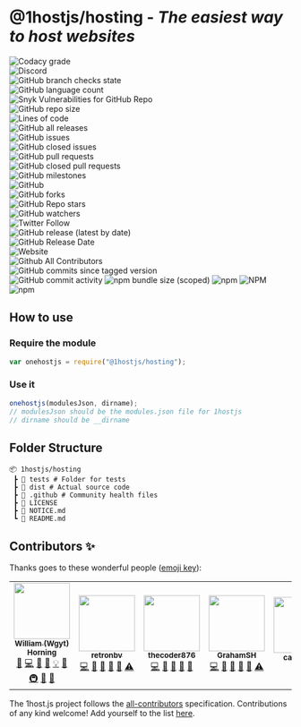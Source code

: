 # @1hostjs/hosting - _The easiest way to host websites_

![Codacy grade](https://img.shields.io/codacy/grade/aa8004662996446e9dd30ff0d1c71c5b?logo=codacy&logoColor=white&style=flat-square&color=F63202)  
![Discord](https://img.shields.io/discord/815203873324662865?color=F63202&logo=discord&logoColor=white&style=flat-square)  
![GitHub branch checks state](https://img.shields.io/github/checks-status/1hostjs/hosting/main?logo=github&logoColor=white&style=flat-square&color=F63202)  
![GitHub language count](https://img.shields.io/github/languages/count/1hostjs/hosting?logo=github&logoColor=white&style=flat-square&color=red)  
![Snyk Vulnerabilities for GitHub Repo](https://img.shields.io/snyk/vulnerabilities/github/1hostjs/hosting?color=F63202&logo=github&logoColor=white&style=flat-square)  
![GitHub repo size](https://img.shields.io/github/repo-size/1hostjs/hosting?color=F63202&logo=github&logoColor=white&style=flat-square)  
![Lines of code](https://img.shields.io/tokei/lines/github/1hostjs/hosting?color=F63202&label=total%20lines%20of%20code&logo=github&logoColor=white&style=flat-square)  
![GitHub all releases](https://img.shields.io/github/downloads/1hostjs/hosting/total?color=F63202&logo=github&logoColor=white&style=flat-square)  
![GitHub issues](https://img.shields.io/github/issues/1hostjs/hosting?color=F63202&logo=github&logoColor=white&style=flat-square)  
![GitHub closed issues](https://img.shields.io/github/issues-closed/1hostjs/hosting?color=F63202&logo=github&logoColor=white&style=flat-square)  
![GitHub pull requests](https://img.shields.io/github/issues-pr/1hostjs/hosting?color=F63202&logo=github&logoColor=white&style=flat-square)  
![GitHub closed pull requests](https://img.shields.io/github/issues-pr-closed/1hostjs/hosting?color=F63202&logo=github&logoColor=white&style=flat-square)  
![GitHub milestones](https://img.shields.io/github/milestones/all/1hostjs/hosting?color=F63202&logo=github&logoColor=white&style=flat-square)  
![GitHub](https://img.shields.io/github/license/1hostjs/hosting?color=F63202&logo=github&logoColor=white&style=flat-square)  
![GitHub forks](https://img.shields.io/github/forks/1hostjs/hosting?color=F63202&logo=github&logoColor=white&style=flat-square)  
![GitHub Repo stars](https://img.shields.io/github/stars/1hostjs/hosting?color=F63202&logo=github&logoColor=white&style=flat-square)  
![GitHub watchers](https://img.shields.io/github/watchers/1hostjs/hosting?color=F63202&logo=github&logoColor=white&style=flat-square)  
![Twitter Follow](https://img.shields.io/twitter/follow/wgytcraft?color=F63202&logo=twitter&logoColor=white&style=flat-square)  
![GitHub release (latest by date)](https://img.shields.io/github/v/release/1hostjs/hosting?color=F63202&logo=github&logoColor=white&style=flat-square)  
![GitHub Release Date](https://img.shields.io/github/release-date/1hostjs/hosting?color=F63202&logo=github&logoColor=white&style=flat-square)  
![Website](https://img.shields.io/website?color=F63202&down_color=F63202&down_message=down&label=docs&logo=nuxt.js&logoColor=white&style=flat-square&up_color=F63202&up_message=are%20up&url=https%3A%2F%2F1host.js.org)  
![Github All Contributors](https://img.shields.io/github/all-contributors/1hostjs/hosting/main?color=F63202&logo=github&logoColor=white&style=flat-square)  
![GitHub commits since tagged version](https://img.shields.io/github/commits-since/1hostjs/hosting/latest/main?color=F63202&logo=github&logoColor=white&style=flat-square)  
![GitHub commit activity](https://img.shields.io/github/commit-activity/w/1hostjs/hosting?color=F63202&logo=github&logoColor=white&style=flat-square)
![npm bundle size (scoped)](https://img.shields.io/bundlephobia/min/@1hostjs/hosting?color=F63202&logo=npm&logoColor=white&style=flat-square) ![npm](https://img.shields.io/npm/dt/@1hostjs/hosting?color=F63202&logo=npm&logoColor=white&style=flat-square) ![NPM](https://img.shields.io/npm/l/@1hostjs%252Fhosting?color=F63202&logo=npm&logoColor=white&style=flat-square) ![npm](https://img.shields.io/npm/v/@1hostjs%252fhosting?color=F63202&logo=npm&logoColor=white&style=flat-square)

## How to use

### Require the module

```javascript
var onehostjs = require("@1hostjs/hosting");
```

### Use it

```javascript
onehostjs(modulesJson, dirname);
// modulesJson should be the modules.json file for 1hostjs
// dirname should be __dirname
```

## Folder Structure

```text
📦 1hostjs/hosting
 ┣ 📂 tests # Folder for tests
 ┣ 📂 dist # Actual source code
 ┣ 📂 .github # Community health files
 ┣ 📜 LICENSE
 ┣ 📜 NOTICE.md
 ┗ 📜 README.md
```

## Contributors ✨

Thanks goes to these wonderful people ([emoji key](https://allcontributors.org/docs/en/emoji-key)):

<!-- ALL-CONTRIBUTORS-LIST:START - Do not remove or modify this section -->
<!-- prettier-ignore-start -->
<!-- markdownlint-disable -->
<table>
  <tr>
    <td align="center"><a href="http://wgyt.tk"><img src="https://avatars.githubusercontent.com/u/68466727?v=4?s=100" width="100px;" alt=""/><br /><sub><b>William (Wgyt) Horning</b></sub></a><br /><a href="https://github.com/1hostjs/hosting/issues?q=author%3Awgyt" title="Bug reports">🐛</a> <a href="https://github.com/1hostjs/hosting/commits?author=wgyt" title="Code">💻</a> <a href="https://github.com/1hostjs/hosting/commits?author=wgyt" title="Documentation">📖</a> <a href="#design-wgyt" title="Design">🎨</a> <a href="#example-wgyt" title="Examples">💡</a> <a href="#ideas-wgyt" title="Ideas, Planning, & Feedback">🤔</a> <a href="#infra-wgyt" title="Infrastructure (Hosting, Build-Tools, etc)">🚇</a> <a href="#maintenance-wgyt" title="Maintenance">🚧</a> <a href="https://github.com/1hostjs/hosting/pulls?q=is%3Apr+reviewed-by%3Awgyt" title="Reviewed Pull Requests">👀</a></td>
    <td align="center"><a href="https://retronbv.github.io"><img src="https://avatars.githubusercontent.com/u/49005044?v=4?s=100" width="100px;" alt=""/><br /><sub><b>retronbv</b></sub></a><br /><a href="https://github.com/1hostjs/hosting/commits?author=retronbv" title="Code">💻</a> <a href="#ideas-retronbv" title="Ideas, Planning, & Feedback">🤔</a> <a href="https://github.com/1hostjs/hosting/issues?q=author%3Aretronbv" title="Bug reports">🐛</a> <a href="https://github.com/1hostjs/hosting/pulls?q=is%3Apr+reviewed-by%3Aretronbv" title="Reviewed Pull Requests">👀</a> <a href="#maintenance-retronbv" title="Maintenance">🚧</a> <a href="https://github.com/1hostjs/hosting/commits?author=retronbv" title="Tests">⚠️</a></td>
    <td align="center"><a href="https://thecoder876.github.io"><img src="https://avatars.githubusercontent.com/u/76265544?v=4?s=100" width="100px;" alt=""/><br /><sub><b>thecoder876</b></sub></a><br /><a href="https://github.com/1hostjs/hosting/commits?author=thecoder876" title="Code">💻</a> <a href="#ideas-thecoder876" title="Ideas, Planning, & Feedback">🤔</a> <a href="#maintenance-thecoder876" title="Maintenance">🚧</a> <a href="#projectManagement-thecoder876" title="Project Management">📆</a> <a href="https://github.com/1hostjs/hosting/pulls?q=is%3Apr+reviewed-by%3Athecoder876" title="Reviewed Pull Requests">👀</a></td>
    <td align="center"><a href="https://grahamsh.com"><img src="https://avatars.githubusercontent.com/u/64214252?v=4?s=100" width="100px;" alt=""/><br /><sub><b>GrahamSH</b></sub></a><br /><a href="https://github.com/1hostjs/hosting/commits?author=GrahamSH-LLK" title="Code">💻</a> <a href="https://github.com/1hostjs/hosting/commits?author=GrahamSH-LLK" title="Documentation">📖</a> <a href="https://github.com/1hostjs/hosting/issues?q=author%3AGrahamSH-LLK" title="Bug reports">🐛</a> <a href="#ideas-GrahamSH-LLK" title="Ideas, Planning, & Feedback">🤔</a> <a href="https://github.com/1hostjs/hosting/pulls?q=is%3Apr+reviewed-by%3AGrahamSH-LLK" title="Reviewed Pull Requests">👀</a> <a href="https://github.com/1hostjs/hosting/commits?author=GrahamSH-LLK" title="Tests">⚠️</a></td>
    <td align="center"><a href="https://github.com/cary-uwu"><img src="https://avatars.githubusercontent.com/u/81051124?v=4?s=100" width="100px;" alt=""/><br /><sub><b>cary-uwu</b></sub></a><br /><a href="#ideas-cary-uwu" title="Ideas, Planning, & Feedback">🤔</a></td>
  </tr>
</table>

<!-- markdownlint-restore -->
<!-- prettier-ignore-end -->

<!-- ALL-CONTRIBUTORS-LIST:END -->

The 1host.js project follows the [all-contributors](https://github.com/all-contributors/all-contributors) specification. Contributions of any kind welcome! Add yourself to the list [here](https://github.com/1hostjs/hosting/issues/9).
